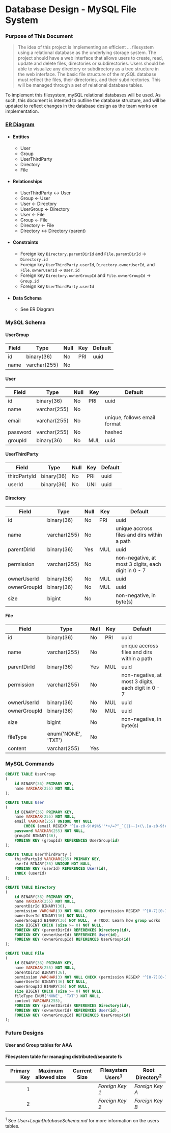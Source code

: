 # Database Design - MySQL File System

### Purpose of This Document

> The idea of this project is Implementing an efficient ... filesystem using a relational database
> as the underlying storage system. The project should have a web interface that allows users to
> create, read, update and delete files, directories or subdirectories. Users should be able to
> visualize any directory or subdirectory as a tree structure in the web interface. The basic file
> structure of the mySQL database must reflect the files, their directories, and their
> subdirectories. This will be managed through a set of relational database tables.

To implement this filesystem, mySQL relational databases will be used. As such, this document is
intented to outline the database structure, and will be updated to reflect changes in the database
design as the team works on implementation.

### [ER Diagram](https://lucid.app/lucidchart/4e16ef6d-6159-47d8-bf4c-d395b8b7c4ba/edit?viewport_loc=-858%2C-286%2C2478%2C1504%2C0_0&invitationId=inv_ed58b048-6c63-44ff-af09-f71d9f0e2d43)

-   #### Entities
    -   User
    -   Group
    -   UserThirdParty
    -   Directory
    -   File
-   #### Relationships
    -   UserThirdParty <-> User
    -   Group <- User
    -   User <- Directory
    -   UserGroup <- Directory
    -   User <- File
    -   Group <- File
    -   Directory <- File
    -   Directory <-> Directory (parent)
-   #### Constraints
    -   Foreign key `Directory.parentDirId` and `File.parentDirId` -> `Directory.id`
    -   Foreign key `UserThirdParty.userId`, `Directory.ownerUserId`, and `File.ownerUserId` -> `User.id`
    -   Foreign key `Directory.ownerGroupId` and `File.ownerGroupId` -> `Group.id`
    -   Foreign key `UserThirdParty.userId` 
-   #### Data Schema
    -   See ER Diagram

### MySQL Schema

#### UserGroup

| Field        | Type         | Null | Key | Default                                             |
| ------------ | ------------ | ---- | --- | --------------------------------------------------- |
| id           | binary(36)   | No   | PRI | uuid                                                |
| name         | varchar(255) | No   |     |                                                     |

#### User

| Field        | Type         | Null | Key | Default                                             |
| ------------ | ------------ | ---- | --- | --------------------------------------------------- |
| id           | binary(36)   | No   | PRI | uuid                                                |
| name         | varchar(255) | No   |     |                                                     |
| email        | varchar(255) | No   |     | unique, follows email format                        |
| password     | varchar(255) | No   |     | hashed                                              |
| groupId      | binary(36)   | No   | MUL | uuid                                                |

#### UserThirdParty

| Field        | Type         | Null | Key | Default                                             |
| ------------ | ------------ | ---- | --- | --------------------------------------------------- |
| thirdPartyId | binary(36)   | No   | PRI | uuid                                                |
| userId       | binary(36)   | No   | UNI | uuid                                                |


#### Directory

| Field        | Type         | Null | Key | Default                                             |
| ------------ | ------------ | ---- | --- | --------------------------------------------------- |
| id           | binary(36)   | No   | PRI | uuid                                                |
| name         | varchar(255) | No   |     | unique accross files and dirs within a path         |
| parentDirId  | binary(36)   | Yes  | MUL | uuid                                                |
| permission   | varchar(255) | No   |     | non-negative, at most 3 digits, each digit in 0 - 7 |
| ownerUserId  | binary(36)   | No   | MUL | uuid                                                |
| ownerGroupId | binary(36)   | No   | MUL | uuid                                                |
| size         | bigint       | No   |     | non-negative, in byte(s)                            |

#### File

| Field        | Type                | Null | Key | Default                                             |
| ------------ | ------------------- | ---- | --- | --------------------------------------------------- |
| id           | binary(36)          | No   | PRI | uuid                                                |
| name         | varchar(255)        | No   |     | unique accross files and dirs within a path         |
| parentDirId  | binary(36)          | Yes  | MUL | uuid                                                |
| permission   | varchar(255)        | No   |     | non-negative, at most 3 digits, each digit in 0 - 7 |
| ownerUserId  | binary(36)          | No   | MUL | uuid                                                |
| ownerGroupId | binary(36)          | No   | MUL | uuid                                                |
| size         | bigint              | No   |     | non-negative, in byte(s)                            |
| fileType     | enum('NONE', 'TXT') | No   |     |                                                     |
| content      | varchar(255)        | Yes  |     |                                                     |

### MySQL Commands

```sql
CREATE TABLE UserGroup
(
    id BINARY(36) PRIMARY KEY,
    name VARCHAR(255) NOT NULL
);
```

```sql
CREATE TABLE User
(
    id BINARY(36) PRIMARY KEY,
    name VARCHAR(255) NOT NULL,
    email VARCHAR(255) UNIQUE NOT NULL
        CHECK (email REGEXP '^[a-z0-9!#$%&''*+/=?^_`{|}~-]+(\.[a-z0-9!#$%&''*+/=?^_`{|}~-]+)*@([a-z0-9]+[a-z0-9-]*)*[a-z0-9]+(\.([a-z0-9]+[a-z0-9-]*)*[a-z0-9]+)*\.[a-z]{2,6}$'),
    password VARCHAR(255) NOT NULL,
    groupId BINARY(36),
    FOREIGN KEY (groupId) REFERENCES UserGroup(id)
);
```

```sql
CREATE TABLE UserThirdParty (
    thirdPartyId VARCHAR(255) PRIMARY KEY,
    userId BINARY(36) UNIQUE NOT NULL,
    FOREIGN KEY (userId) REFERENCES User(id),
    INDEX (userId)
);
```

```sql
CREATE TABLE Directory
(
    id BINARY(36) PRIMARY KEY,
    name VARCHAR(255) NOT NULL,
    parentDirId BINARY(36),
    permission VARCHAR(3) NOT NULL CHECK (permission REGEXP '^[0-7][0-7][0-7]$'),
    ownerUserId BINARY(36) NOT NULL,
    ownerGroupId BINARY(36) NOT NULL,  # TODO: Learn how group works
    size BIGINT CHECK (size >= 0) NOT NULL,
    FOREIGN KEY (parentDirId) REFERENCES Directory(id),
    FOREIGN KEY (ownerUserId) REFERENCES User(id),
    FOREIGN KEY (ownerGroupId) REFERENCES UserGroup(id)
);
```

```sql
CREATE TABLE File
(
    id BINARY(36) PRIMARY KEY,
    name VARCHAR(255) NOT NULL,
    parentDirId BINARY(36),
    permission VARCHAR(3) NOT NULL CHECK (permission REGEXP '^[0-7][0-7][0-7]$'),
    ownerUserId BINARY(36) NOT NULL,
    ownerGroupId BINARY(36) NOT NULL,
    size BIGINT CHECK (size >= 0) NOT NULL,
    fileType ENUM('NONE', 'TXT') NOT NULL,
    content VARCHAR(255),
    FOREIGN KEY (parentDirId) REFERENCES Directory(id),
    FOREIGN KEY (ownerUserId) REFERENCES User(id),
    FOREIGN KEY (ownerGroupId) REFERENCES UserGroup(id)
);
```

### Future Designs

#### User and Group tables for AAA

#### Filesystem table for managing distributed/separate fs

| Primary Key | Maximum allowed size | Current Size | Filesystem Users<sup>1</sup> | Root Directory<sup>2</sup> |
| ----------: | -------------------- | ------------ | ---------------------------- | -------------------------- |
|           1 |                      |              | _Foreign Key 1_              | _Foreign Key A_            |
|           2 |                      |              | _Foreign Key 2_              | _Foreign Key B_            |

<sup>1</sup> See _User+LoginDatabaseSchema.md_ for more information on the users tables.
